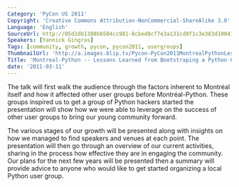 ```yaml
---
Category: 'PyCon US 2011'
Copyright: 'Creative Commons Attribution-NonCommercial-ShareAlike 3.0'
Language: 'English'
SourceUrl: http://05d2db1380b6504cc981-8cbed8cf7e3a131cd8f1c3e383d10041.r93.cf2.rackcdn.com/pycon-us-2011/361_montreal-python-lessons-learned-from-bootstraping-a-python-community.mp4
Speakers: [Yannick Gingras]
Tags: [community, growth, pycon, pycon2011, usergroups]
ThumbnailUrl: 'http://a.images.blip.tv/Pycon-PyCon2011MontrealPythonLessonsLearnedFromBootstrapingAP942.png'
Title: 'Montreal-Python -- Lessons Learned from Bootstraping a Python Community'
date: '2011-03-11'
---
```

The talk will first walk the audience through the factors inherent to Montréal
itself and how it affected other user groups before Montréal-Python. These
groups inspired us to get a group of Python hackers started the presentation
will show how we were able to leverage on the success of other user groups to
bring our young community forward.

The various stages of our growth will be presented along with insights on how
we managed to find speakers and venues at each point. The presentation will
then go through an overview of our current activities, sharing in the process
how effective they are in engaging the community. Our plans for the next few
years will be presented then a summary will provide advice to anyone who would
like to get started organizing a local Python user group.
